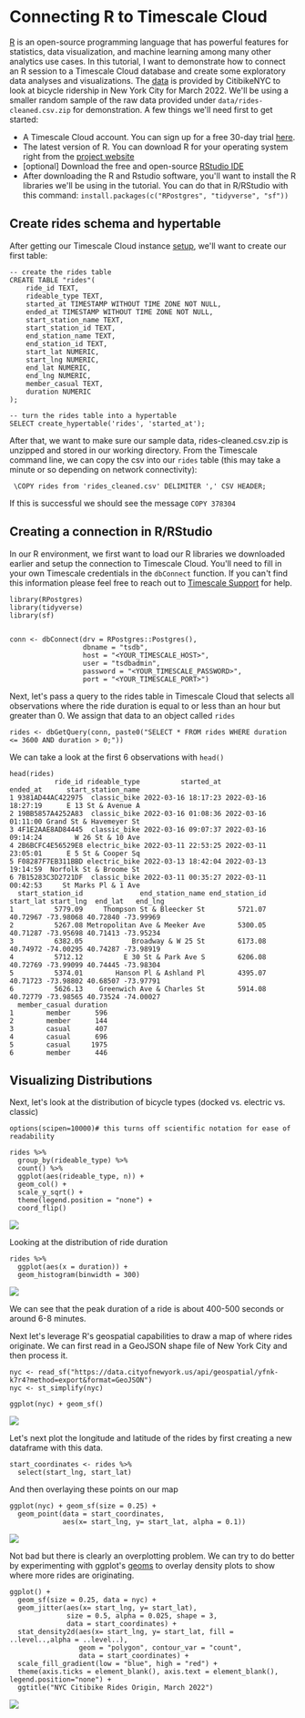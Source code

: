 # Connecting R to Timescale Cloud

[R](https://www.r-project.org/) is an open-source programming language that has powerful features for statistics, data visualization, and machine learning among many other analytics use cases. In this tutorial, I want to demonstrate how to connect an R session to a Timescale Cloud database and create some exploratory data analyses and visualizations. The [data](https://ride.citibikenyc.com/system-data) is provided by CitibikeNYC to look at bicycle ridership in New York City for March 2022. We'll be using a smaller random sample of the raw data provided under `data/rides-cleaned.csv.zip` for demonstration. A few things we'll need first to get started:

- A Timescale Cloud account. You can sign up for a free 30-day trial [here](https://www.timescale.com/).
- The latest version of R. You can download R for your operating system right from the [project website](https://www.r-project.org/)
- [optional] Download the free and open-source [RStudio IDE](https://www.rstudio.com/products/rstudio/)
- After downloading the R and Rstudio software, you'll want to install the R libraries we'll be using in the tutorial. You can do that in R/RStudio with this command: ```install.packages(c("RPostgres", "tidyverse", "sf"))```

## Create rides schema and hypertable

After getting our Timescale Cloud instance [setup](https://docs.timescale.com/getting-started/latest/create-database/), we'll want to create our first table:

```
-- create the rides table
CREATE TABLE "rides"(
    ride_id TEXT,
    rideable_type TEXT,
    started_at TIMESTAMP WITHOUT TIME ZONE NOT NULL,
    ended_at TIMESTAMP WITHOUT TIME ZONE NOT NULL,
    start_station_name TEXT,
    start_station_id TEXT,
    end_station_name TEXT,
    end_station_id TEXT,
    start_lat NUMERIC, 
    start_lng NUMERIC,
    end_lat NUMERIC,
    end_lng NUMERIC,
    member_casual TEXT,
    duration NUMERIC
);

-- turn the rides table into a hypertable
SELECT create_hypertable('rides', 'started_at');

```

After that, we want to make sure our sample data, rides-cleaned.csv.zip is unzipped and stored in our working directory. From the Timescale command line, we can copy the csv into our `rides` table (this may take a minute or so depending on network connectivity):


```
 \COPY rides from 'rides_cleaned.csv' DELIMITER ',' CSV HEADER;
```
If this is successful we should see the message `COPY 378304`

## Creating a connection in R/RStudio

In our R environment, we first want to load our R libraries we downloaded earlier and setup the connection to Timescale Cloud. You'll need to fill in your own Timescale credentials in the `dbConnect` function. If you can't find this information please feel free to reach out to [Timescale Support](https://www.timescale.com/support/) for help. 

```
library(RPostgres)
library(tidyverse)
library(sf)


conn <- dbConnect(drv = RPostgres::Postgres(),
                  dbname = "tsdb",
                  host = "<YOUR_TIMESCALE_HOST>",
                  user = "tsdbadmin",
                  password = "<YOUR_TIMESCALE_PASSWORD>",
                  port = "<YOUR_TIMESCALE_PORT>")

```
Next, let's pass a query to the rides table in Timescale Cloud that selects all observations where the ride duration is equal to or less than an hour but greater than 0. We assign that data to an object called `rides`

```
rides <- dbGetQuery(conn, paste0("SELECT * FROM rides WHERE duration <= 3600 AND duration > 0;"))
```

We can take a look at the first 6 observations with `head()`

```
head(rides)
           ride_id rideable_type          started_at            ended_at      start_station_name
1 9381AD44AC422975  classic_bike 2022-03-16 18:17:23 2022-03-16 18:27:19      E 13 St & Avenue A
2 19BB5857A4252A83  classic_bike 2022-03-16 01:08:36 2022-03-16 01:11:00 Grand St & Havemeyer St
3 4F1E2AAE8AD84445  classic_bike 2022-03-16 09:07:37 2022-03-16 09:14:24        W 26 St & 10 Ave
4 2B6BCFC4E56529E8 electric_bike 2022-03-11 22:53:25 2022-03-11 23:05:01      E 5 St & Cooper Sq
5 F08287F7EB311BBD electric_bike 2022-03-13 18:42:04 2022-03-13 19:14:59  Norfolk St & Broome St
6 7B15283C3D2721DF  classic_bike 2022-03-11 00:35:27 2022-03-11 00:42:53     St Marks Pl & 1 Ave
  start_station_id              end_station_name end_station_id start_lat start_lng  end_lat   end_lng
1          5779.09     Thompson St & Bleecker St        5721.07  40.72967 -73.98068 40.72840 -73.99969
2          5267.08 Metropolitan Ave & Meeker Ave        5300.05  40.71287 -73.95698 40.71413 -73.95234
3          6382.05            Broadway & W 25 St        6173.08  40.74972 -74.00295 40.74287 -73.98919
4          5712.12          E 30 St & Park Ave S        6206.08  40.72769 -73.99099 40.74445 -73.98304
5          5374.01        Hanson Pl & Ashland Pl        4395.07  40.71723 -73.98802 40.68507 -73.97791
6          5626.13    Greenwich Ave & Charles St        5914.08  40.72779 -73.98565 40.73524 -74.00027
  member_casual duration
1        member      596
2        member      144
3        casual      407
4        casual      696
5        casual     1975
6        member      446
```

## Visualizing Distributions

Next, let's look at the distribution of bicycle types (docked vs. electric vs. classic)

```
options(scipen=10000)# this turns off scientific notation for ease of readability

rides %>%
  group_by(rideable_type) %>%
  count() %>%
  ggplot(aes(rideable_type, n)) +
  geom_col() +
  scale_y_sqrt() +
  theme(legend.position = "none") +
  coord_flip()
```

![](https://github.com/wrathofquan/timescale-r-citibike/blob/main/images/rideable-type.png)

Looking at the distribution of ride duration

```
rides %>% 
  ggplot(aes(x = duration)) + 
  geom_histogram(binwidth = 300)
```
![](https://github.com/wrathofquan/timescale-r-citibike/blob/main/images/duration-histogram.png)

We can see that the peak duration of a ride is about 400-500 seconds or around 6-8 minutes. 

Next let's leverage R's geospatial capabilities to draw a map of where rides originate. We can first read in a GeoJSON shape file of New York City and then process it.

```
nyc <- read_sf("https://data.cityofnewyork.us/api/geospatial/yfnk-k7r4?method=export&format=GeoJSON")
nyc <- st_simplify(nyc)

ggplot(nyc) + geom_sf()
```
![](https://github.com/wrathofquan/timescale-r-citibike/blob/main/images/nyc-map.png)

Let's next plot the longitude and latitude of the rides by first creating a new dataframe with this data.

```
start_coordinates <- rides %>% 
  select(start_lng, start_lat)
```

And then overlaying these points on our map

```
ggplot(nyc) + geom_sf(size = 0.25) +
  geom_point(data = start_coordinates, 
             aes(x= start_lng, y= start_lat, alpha = 0.1))
```
![](https://github.com/wrathofquan/timescale-r-citibike/blob/main/images/nyc-points.png)

Not bad but there is clearly an overplotting problem. We can try to do better by experimenting with ggplot's [geoms](https://ggplot2.tidyverse.org/reference/) to overlay density plots to show where more rides are originating.

```
ggplot() + 
  geom_sf(size = 0.25, data = nyc) +
  geom_jitter(aes(x= start_lng, y= start_lat), 
              size = 0.5, alpha = 0.025, shape = 3, 
              data = start_coordinates) +
  stat_density2d(aes(x= start_lng, y= start_lat, fill = ..level..,alpha = ..level..), 
                 geom = "polygon", contour_var = "count",
                 data = start_coordinates) +
  scale_fill_gradient(low = "blue", high = "red") +
  theme(axis.ticks = element_blank(), axis.text = element_blank(), legend.position="none") +
  ggtitle("NYC Citibike Rides Origin, March 2022")

```

![](https://github.com/wrathofquan/timescale-r-citibike/blob/main/images/nyc-points-density.png)


